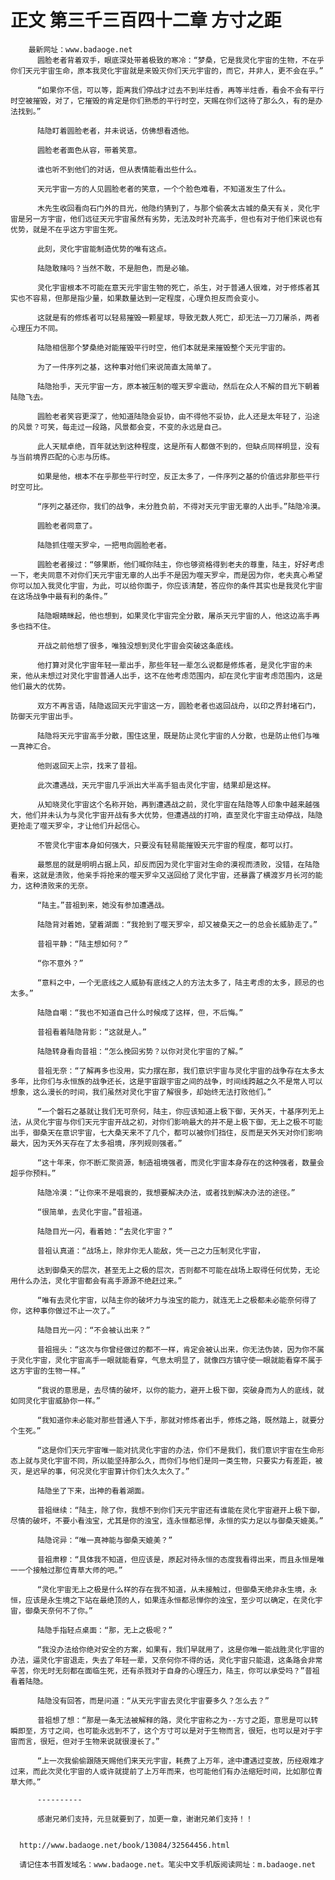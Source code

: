 # 正文 第三千三百四十二章 方寸之距
        最新网址：www.badaoge.net
          圆脸老者背着双手，眼底深处带着极致的寒冷：“梦桑，它是我灵化宇宙的生物，不在乎你们天元宇宙生命，原本我灵化宇宙就是来毁灭你们天元宇宙的，而它，并非人，更不会在乎。”
      
          “如果你不信，可以等，距离我们停战才过去不到半炷香，再等半炷香，看会不会有平行时空被摧毁，对了，它摧毁的肯定是你们熟悉的平行时空，天赐在你们这待了那么久，有的是办法找到。”
      
          陆隐盯着圆脸老者，并未说话，仿佛想看透他。
      
          圆脸老者面色从容，带着笑意。
      
          谁也听不到他们的对话，但从表情能看出些什么。
      
          天元宇宙一方的人见圆脸老者的笑意，一个个脸色难看，不知道发生了什么。
      
          木先生收回看向石门外的目光，他隐约猜到了，与那个偷袭太古城的桑天有关，灵化宇宙是另一方宇宙，他们远征天元宇宙虽然有劣势，无法及时补充高手，但也有对于他们来说也有优势，就是不在乎这方宇宙生死。
      
          此刻，灵化宇宙能制造优势的唯有这点。
      
          陆隐敢赌吗？当然不敢，不是胆色，而是必输。
      
          灵化宇宙根本不可能在意天元宇宙生物的死亡，杀生，对于普通人很难，对于修炼者其实也不容易，但那是指少量，如果数量达到一定程度，心理负担反而会变小。
      
          这就是有的修炼者可以轻易摧毁一颗星球，导致无数人死亡，却无法一刀刀屠杀，两者心理压力不同。
      
          陆隐相信那个梦桑绝对能摧毁平行时空，他们本就是来摧毁整个天元宇宙的。
      
          为了一件序列之基，这种事对他们来说简直太简单了。
      
          陆隐抬手，天元宇宙一方，原本被压制的噬天罗伞震动，然后在众人不解的目光下朝着陆隐飞去。
      
          圆脸老者笑容更深了，他知道陆隐会妥协，由不得他不妥协，此人还是太年轻了，沿途的风景？可笑，每走过一段路，风景都会变，不变的永远是自己。
      
          此人天赋卓绝，百年就达到这种程度，这是所有人都做不到的，但缺点同样明显，没有与当前境界匹配的心志与历练。
      
          如果是他，根本不在乎那些平行时空，反正太多了，一件序列之基的价值远非那些平行时空可比。
      
          “序列之基还你，我们的战争，未分胜负前，不得对天元宇宙无辜的人出手。”陆隐冷漠。
      
          圆脸老者同意了。
      
          陆隐抓住噬天罗伞，一把甩向圆脸老者。
      
          圆脸老者接过：“够果断，他们喊你陆主，你也够资格得到老夫的尊重，陆主，好好考虑一下，老夫同意不对你们天元宇宙无辜的人出手不是因为噬天罗伞，而是因为你，老夫真心希望你可以加入我灵化宇宙，为此，可以给你面子，你应该清楚，答应你的条件其实也是我灵化宇宙在这场战争中最有利的条件。”
      
          陆隐眼睛眯起，他也想到，如果灵化宇宙完全分散，屠杀天元宇宙的人，他这边高手再多也挡不住。
      
          开战之前他想了很多，唯独没想到灵化宇宙会突破这条底线。
      
          他打算对灵化宇宙年轻一辈出手，那些年轻一辈怎么说都是修炼者，是灵化宇宙的未来，他从未想过对灵化宇宙普通人出手，这不在他考虑范围内，却在灵化宇宙考虑范围内，这是他们最大的优势。
      
          双方不再言语，陆隐返回天元宇宙这一方，圆脸老者也返回战舟，以印之界封堵石门，防御天元宇宙出手。
      
          陆隐将天元宇宙高手分散，围住这里，既是防止灵化宇宙的人分散，也是防止他们与唯一真神汇合。
      
          他则返回天上宗，找来了昔祖。
      
          此次遭遇战，天元宇宙几乎派出大半高手狙击灵化宇宙，结果却是这样。
      
          从知晓灵化宇宙这个名称开始，再到遭遇战之前，灵化宇宙在陆隐等人印象中越来越强大，他们并未认为与灵化宇宙开战有多大优势，但遭遇战的打响，直至灵化宇宙主动停战，陆隐更抢走了噬天罗伞，才让他们升起信心。
      
          不管灵化宇宙本身如何强大，只要没有轻易能摧毁天元宇宙的程度，都可以打。
      
          最憋屈的就是明明占据上风，却反而因为灵化宇宙对生命的漠视而溃败，没错，在陆隐看来，这就是溃败，他亲手将抢来的噬天罗伞又送回给了灵化宇宙，还暴露了横渡岁月长河的能力，这种溃败来的无奈。
      
          “陆主。”昔祖到来，她没有参加遭遇战。
      
          陆隐背对着她，望着湖面：“我抢到了噬天罗伞，却又被桑天之一的总会长威胁走了。”
      
          昔祖平静：“陆主想如何？”
      
          “你不意外？”
      
          “意料之中，一个无底线之人威胁有底线之人的方法太多了，陆主考虑的太多，顾忌的也太多。”
      
          陆隐自嘲：“我也不知道自己什么时候成了这样，但，不后悔。”
      
          昔祖看着陆隐背影：“这就是人。”
      
          陆隐转身看向昔祖：“怎么挽回劣势？以你对灵化宇宙的了解。”
      
          昔祖无奈：“了解再多也没用，实力摆在那，我们意识宇宙与灵化宇宙的战争存在太多太多年，比你们与永恒族的战争还长，这是宇宙跟宇宙之间的战争，时间线跨越之久不是常人可以想象，这么漫长的时间，我们虽然对灵化宇宙了解很多，却始终无法打败他们。”
      
          “一个磐石之基就让我们无可奈何，陆主，你应该知道上极下御，天外天，十基序列无上法，从灵化宇宙与你们天元宇宙开战之初，对你们影响最大的并不是上极下御，无上之极不可能出手，御桑天在意识宇宙，七大桑天来不了几个，都可以被你们挡住，反而是天外天对你们影响最大，因为天外天存在了太多祖境，序列规则强者。”
      
          “这十年来，你不断汇聚资源，制造祖境强者，而灵化宇宙本身存在的这种强者，数量会超乎你预料。”
      
          陆隐冷漠：“让你来不是唱衰的，我想要解决办法，或者找到解决办法的途径。”
      
          “很简单，去灵化宇宙。”昔祖道。
      
          陆隐目光一闪，看着她：“去灵化宇宙？”
      
          昔祖认真道：“战场上，除非你无人能敌，凭一己之力压制灵化宇宙，
      
          达到御桑天的层次，甚至无上之极的层次，否则都不可能在战场上取得任何优势，无论用什么办法，灵化宇宙都会有高手源源不绝赶过来。”
      
          “唯有去灵化宇宙，以陆主你的破坏力与浊宝的能力，就连无上之极都未必能奈何得了你，这种事你做过不止一次了。”
      
          陆隐目光一闪：“不会被认出来？”
      
          昔祖摇头：“这次与你曾经做过的都不一样，肯定会被认出来，你无法伪装，因为你不属于灵化宇宙，灵化宇宙高手一眼就能看穿，气息太明显了，就像四方镇守使一眼就能看穿不属于这方宇宙的生物一样。”
      
          “我说的意思是，去尽情的破坏，以你的能力，避开上极下御，突破身而为人的底线，就如同灵化宇宙威胁你一样。”
      
          “我知道你未必能对那些普通人下手，那就对修炼者出手，修炼之路，既然踏上，就要分个生死。”
      
          “这是你们天元宇宙唯一能对抗灵化宇宙的办法，你们不是我们，我们意识宇宙在生命形态上就与灵化宇宙不同，所以能坚持那么久，而你们与他们是同一类生物，只要实力有差距，被灭，是迟早的事，何况灵化宇宙算计你们太久太久了。”
      
          陆隐坐了下来，出神的看着湖面。
      
          昔祖继续：“陆主，除了你，我想不到你们天元宇宙还有谁能在灵化宇宙避开上极下御，尽情的破坏，不要小看浊宝，尤其是你的浊宝，连永恒都忌惮，永恒的实力足以与御桑天媲美。”
      
          陆隐诧异：“唯一真神能与御桑天媲美？”
      
          昔祖肃穆：“具体我不知道，但应该是，原起对待永恒的态度我看得出来，而且永恒是唯一一个接触过那位青草大师的吧。”
      
          “灵化宇宙无上之极是什么样的存在我不知道，从未接触过，但御桑天绝非永生境，永恒，应该是永生境之下站在最绝顶的人，如果连永恒都忌惮你的浊宝，至少可以确定，在灵化宇宙，御桑天奈何不了你。”
      
          陆隐手指轻点桌面：“那，无上之极呢？”
      
          “我没办法给你绝对安全的方案，如果有，我们早就用了，这是你唯一能战胜灵化宇宙的办法，逼灵化宇宙退走，失去了年轻一辈，又奈何你不得的话，灵化宇宙只能退，这条路会非常辛苦，你无时无刻都在面临生死，还有杀戮对于自身的心理压力，陆主，你可以承受吗？”昔祖看着陆隐。
      
          陆隐没有回答，而是问道：“从天元宇宙去灵化宇宙要多久？怎么去？”
      
          昔祖想了想：“那是一条无法被解释的路，灵化宇宙称之为--方寸之距，意思是可以转瞬即至，方寸之间，也可能永远到不了，这个方寸可以是对于生物而言，很短，也可以是对于宇宙而言，很短，但对于生物来说就很漫长了。”
      
          “上一次我偷偷跟随天赐他们来天元宇宙，耗费了上万年，途中遭遇过变故，历经艰难才过来，而此次灵化宇宙的人或许就提前了上万年而来，也可能他们有办法缩短时间，比如那位青草大师。”
      
          ----------
      
          感谢兄弟们支持，元旦就要到了，加更一章，谢谢兄弟们支持！！
      
      
      http://www.badaoge.net/book/13084/32564456.html
      
      请记住本书首发域名：www.badaoge.net。笔尖中文手机版阅读网址：m.badaoge.net